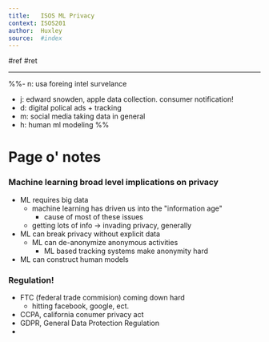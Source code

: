 ```yaml
---
title:   ISOS ML Privacy
context: ISOS201
author:  Huxley
source:  #index
---
```


#ref #ret 

---

%%- n: usa foreing intel survelance
- j: edward snowden, apple data collection. consumer notification!
- d: digital polical ads + tracking
- m: social media taking data in general
- h: human ml modeling
%%

# Page o' notes

### Machine learning broad level implications on privacy

- ML requires big data
	- machine learning has driven us into the "information age"
		- cause of most of these issues
	- getting lots of info -> invading privacy, generally
- ML can break privacy without explicit data
	- ML can de-anonymize anonymous activities
		- ML based tracking systems make anonymity hard
- ML can construct human models

### Regulation!

- FTC (federal trade commision) coming down hard
	- hitting facebook, google, ect.
- CCPA, california conumer privacy act
- GDPR, General Data Protection Regulation
- 

























